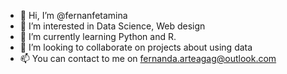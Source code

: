 - 👋 Hi, I’m @fernanfetamina
- 👀 I’m interested in Data Science, Web design
- 🌱 I’m currently learning Python and R.
- 💞️ I’m looking to collaborate on projects about using data
- 📫 You can contact to me on fernanda.arteagag@outlook.com

<!---
fernanfetamina/fernanfetamina is a ✨ special ✨ repository because its `README.md` (this file) appears on your GitHub profile.
You can click the Preview link to take a look at your changes.
--->
